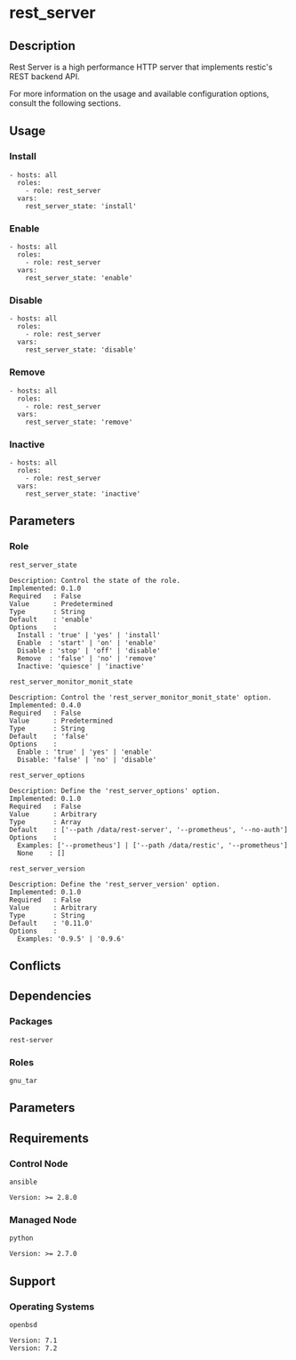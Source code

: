 # rest_server

## Description

Rest Server is a high performance HTTP server that implements restic's REST
backend API.

For more information on the usage and available configuration options,
consult the following sections.

## Usage

### Install

```
- hosts: all
  roles:
    - role: rest_server
  vars:
    rest_server_state: 'install'
```

### Enable

```
- hosts: all
  roles:
    - role: rest_server
  vars:
    rest_server_state: 'enable'
```

### Disable

```
- hosts: all
  roles:
    - role: rest_server
  vars:
    rest_server_state: 'disable'
```

### Remove

```
- hosts: all
  roles:
    - role: rest_server
  vars:
    rest_server_state: 'remove'
```

### Inactive

```
- hosts: all
  roles:
    - role: rest_server
  vars:
    rest_server_state: 'inactive'
```

## Parameters

### Role

`rest_server_state`

    Description: Control the state of the role.
    Implemented: 0.1.0
    Required   : False
    Value      : Predetermined
    Type       : String
    Default    : 'enable'
    Options    :
      Install : 'true' | 'yes' | 'install'
      Enable  : 'start' | 'on' | 'enable'
      Disable : 'stop' | 'off' | 'disable'
      Remove  : 'false' | 'no' | 'remove'
      Inactive: 'quiesce' | 'inactive'

`rest_server_monitor_monit_state`

    Description: Control the 'rest_server_monitor_monit_state' option.
    Implemented: 0.4.0
    Required   : False
    Value      : Predetermined
    Type       : String
    Default    : 'false'
    Options    :
      Enable : 'true' | 'yes' | 'enable'
      Disable: 'false' | 'no' | 'disable'

`rest_server_options`

    Description: Define the 'rest_server_options' option.
    Implemented: 0.1.0
    Required   : False
    Value      : Arbitrary
    Type       : Array
    Default    : ['--path /data/rest-server', '--prometheus', '--no-auth']
    Options    :
      Examples: ['--prometheus'] | ['--path /data/restic', '--prometheus']
      None    : []

`rest_server_version`

    Description: Define the 'rest_server_version' option.
    Implemented: 0.1.0
    Required   : False
    Value      : Arbitrary
    Type       : String
    Default    : '0.11.0'
    Options    :
      Examples: '0.9.5' | '0.9.6'

## Conflicts

## Dependencies

### Packages

`rest-server`

### Roles

`gnu_tar`

## Parameters

## Requirements

### Control Node

`ansible`

    Version: >= 2.8.0

### Managed Node

`python`

    Version: >= 2.7.0

## Support

### Operating Systems

`openbsd`

    Version: 7.1
    Version: 7.2
